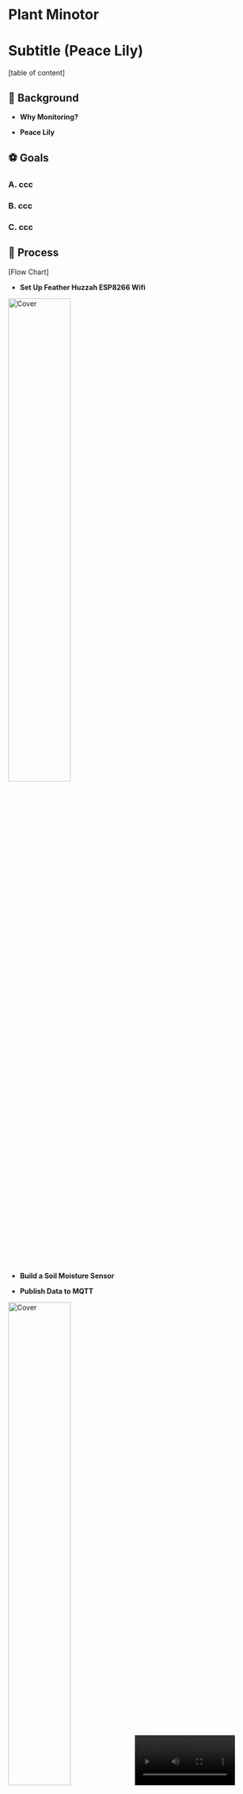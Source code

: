 # Plant Minotor

# Subtitle (Peace Lily)

[table of content]

## :herb: Background

- **Why Monitoring?**

- **Peace Lily**


## :soccer: Goals

### A. ccc
### B. ccc
### C. ccc


## :rocket: Process


[Flow Chart]



- **Set Up Feather Huzzah ESP8266 Wifi**

<img src="https://user-images.githubusercontent.com/52306317/139721030-8dcc1323-eb5f-46a2-b9ff-a2f3e37a8a13.jpg" alt="Cover" width="50%"/>

- **Build a Soil Moisture Sensor**





- **Publish Data to MQTT**



<img src="https://user-images.githubusercontent.com/52306317/139717087-7152ef0e-aeb5-4b2a-924e-cb1cc0cbe2de.jpg" alt="Cover" width="50%"/>


<video src="https://user-images.githubusercontent.com/52306317/139717019-878370eb-f470-4fd0-84df-83938561631a.mp4" type="video/mp4" width="40%"/>



- **Store data on a RPi gateway**
heeheheeheheeheheeheheeheheehe

heeheheeheheeheheeheheehe


<img src="https://user-images.githubusercontent.com/52306317/139720747-75fdc26d-a912-405e-b893-1261f16314bd.jpg" alt="Cover" width="50%"/>



- **Visualise time series data**

heeheheeheheeheheeheheehe
